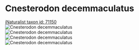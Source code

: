 
Cnesterodon decemmaculatus
==========================
  
[iNaturalist taxon id: 71150](https://www.inaturalist.org/taxa/71150)  
![Cnesterodon decemmaculatus](https://inaturalist-open-data.s3.amazonaws.com/photos/207451276/medium.jpeg)  
![Cnesterodon decemmaculatus](https://inaturalist-open-data.s3.amazonaws.com/photos/207451323/medium.jpeg)  
![Cnesterodon decemmaculatus](https://inaturalist-open-data.s3.amazonaws.com/photos/207451276/medium.jpeg)  
![Cnesterodon decemmaculatus](https://inaturalist-open-data.s3.amazonaws.com/photos/207451323/medium.jpeg)